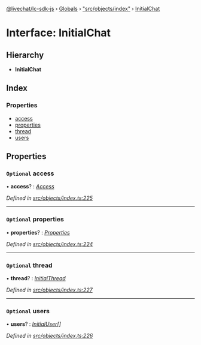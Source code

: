 [@livechat/lc-sdk-js](../README.md) › [Globals](../globals.md) › ["src/objects/index"](../modules/_src_objects_index_.md) › [InitialChat](_src_objects_index_.initialchat.md)

# Interface: InitialChat

## Hierarchy

* **InitialChat**

## Index

### Properties

* [access](_src_objects_index_.initialchat.md#optional-access)
* [properties](_src_objects_index_.initialchat.md#optional-properties)
* [thread](_src_objects_index_.initialchat.md#optional-thread)
* [users](_src_objects_index_.initialchat.md#optional-users)

## Properties

### `Optional` access

• **access**? : *[Access](_src_objects_index_.access.md)*

*Defined in [src/objects/index.ts:225](https://github.com/livechat/lc-sdk-js/blob/21d7a55/src/objects/index.ts#L225)*

___

### `Optional` properties

• **properties**? : *[Properties](_src_objects_index_.properties.md)*

*Defined in [src/objects/index.ts:224](https://github.com/livechat/lc-sdk-js/blob/21d7a55/src/objects/index.ts#L224)*

___

### `Optional` thread

• **thread**? : *[InitialThread](_src_objects_index_.initialthread.md)*

*Defined in [src/objects/index.ts:227](https://github.com/livechat/lc-sdk-js/blob/21d7a55/src/objects/index.ts#L227)*

___

### `Optional` users

• **users**? : *[InitialUser](_src_objects_index_.initialuser.md)[]*

*Defined in [src/objects/index.ts:226](https://github.com/livechat/lc-sdk-js/blob/21d7a55/src/objects/index.ts#L226)*
